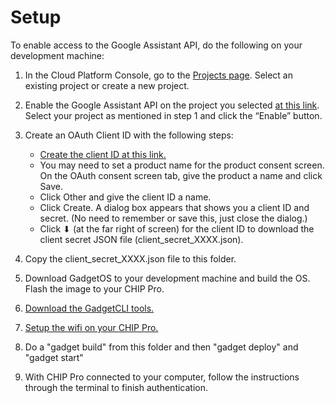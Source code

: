 # Setup

To enable access to the Google Assistant API, do the following on your development machine:

1. In the Cloud Platform Console, go to the [Projects page](https://console.cloud.google.com/project?pli=1). Select an existing project or create a new project.

2. Enable the Google Assistant API on the project you selected [at this link](https://console.developers.google.com/apis/api/embeddedassistant.googleapis.com/overview?pli=1). Select your project as mentioned in step 1 and click the “Enable” button.

3. Create an OAuth Client ID with the following steps:
    - [Create the client ID at this link.](https://console.developers.google.com/apis/credentials/oauthclient)
    - You may need to set a product name for the product consent screen. On the OAuth consent screen tab, give the product a name and click Save.
    - Click Other and give the client ID a name.
    - Click Create. A dialog box appears that shows you a client ID and secret. (No need to remember or save this, just close the dialog.)
    - Click ⬇ (at the far right of screen) for the client ID to download the client secret JSON file (client_secret_XXXX.json).

4. Copy the client_secret_XXXX.json file to this folder.

5. Download GadgetOS to your development machine and build the OS. Flash the image to your CHIP Pro.
 
6. [Download the GadgetCLI tools.](https://docs.getchip.com/gadget.html#set-up-gadget)

7. [Setup the wifi on your CHIP Pro.](https://docs.getchip.com/gadget.html#set-up-wifi)

8. Do a "gadget build" from this folder and then "gadget deploy" and "gadget start"

9. With CHIP Pro connected to your computer, follow the instructions through the terminal to finish authentication.

